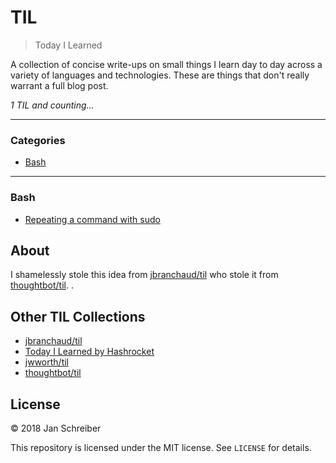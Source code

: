 # TIL

> Today I Learned

A collection of concise write-ups on small things I learn day to day across a
variety of languages and technologies. These are things that don't really
warrant a full blog post.

_1 TIL and counting..._

---

### Categories

* [Bash](#bash)

---
### Bash

- [Repeating a command with sudo](bash/repeating-a-command-with-sudo.md)

## About

I shamelessly stole this idea from 
[jbranchaud/til](https://github.com/jbranchaud/til) who stole it from
[thoughtbot/til](https://github.com/thoughtbot/til).
.

## Other TIL Collections

* [jbranchaud/til](https://github.com/jbranchaud/til)
* [Today I Learned by Hashrocket](https://til.hashrocket.com)
* [jwworth/til](https://github.com/jwworth/til)
* [thoughtbot/til](https://github.com/thoughtbot/til)

## License

&copy; 2018 Jan Schreiber

This repository is licensed under the MIT license. See `LICENSE` for
details.


